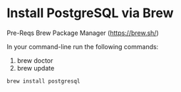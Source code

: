 # Install PostgreSQL via Brew

Pre-Reqs
Brew Package Manager (https://brew.sh/)

In your command-line run the following commands:
1. brew doctor
2. brew update

```
brew install postgresql
```

